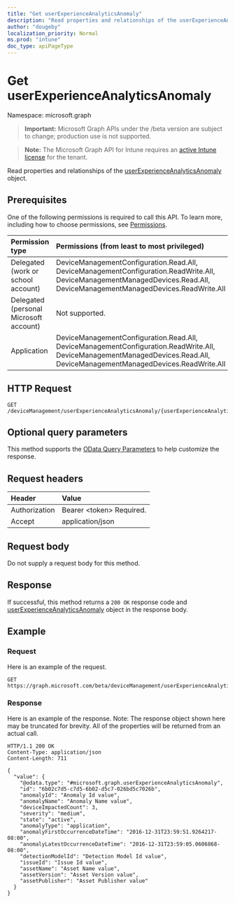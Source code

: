 ```yaml
---
title: "Get userExperienceAnalyticsAnomaly"
description: "Read properties and relationships of the userExperienceAnalyticsAnomaly object."
author: "dougeby"
localization_priority: Normal
ms.prod: "intune"
doc_type: apiPageType
---
```


# Get userExperienceAnalyticsAnomaly

Namespace: microsoft.graph

> **Important:** Microsoft Graph APIs under the /beta version are subject to change; production use is not supported.

> **Note:** The Microsoft Graph API for Intune requires an [active Intune license](https://go.microsoft.com/fwlink/?linkid=839381) for the tenant.

Read properties and relationships of the [userExperienceAnalyticsAnomaly](../resources/intune-devices-userexperienceanalyticsanomaly.md) object.

## Prerequisites
One of the following permissions is required to call this API. To learn more, including how to choose permissions, see [Permissions](/graph/permissions-reference).

|Permission type|Permissions (from least to most privileged)|
|:---|:---|
|Delegated (work or school account)|DeviceManagementConfiguration.Read.All, DeviceManagementConfiguration.ReadWrite.All, DeviceManagementManagedDevices.Read.All, DeviceManagementManagedDevices.ReadWrite.All|
|Delegated (personal Microsoft account)|Not supported.|
|Application|DeviceManagementConfiguration.Read.All, DeviceManagementConfiguration.ReadWrite.All, DeviceManagementManagedDevices.Read.All, DeviceManagementManagedDevices.ReadWrite.All|

## HTTP Request
<!-- {
  "blockType": "ignored"
}
-->
``` http
GET /deviceManagement/userExperienceAnalyticsAnomaly/{userExperienceAnalyticsAnomalyId}
```

## Optional query parameters
This method supports the [OData Query Parameters](/graph/query-parameters) to help customize the response.

## Request headers
|Header|Value|
|:---|:---|
|Authorization|Bearer &lt;token&gt; Required.|
|Accept|application/json|

## Request body
Do not supply a request body for this method.

## Response
If successful, this method returns a `200 OK` response code and [userExperienceAnalyticsAnomaly](../resources/intune-devices-userexperienceanalyticsanomaly.md) object in the response body.

## Example

### Request
Here is an example of the request.
``` http
GET https://graph.microsoft.com/beta/deviceManagement/userExperienceAnalyticsAnomaly/{userExperienceAnalyticsAnomalyId}
```

### Response
Here is an example of the response. Note: The response object shown here may be truncated for brevity. All of the properties will be returned from an actual call.
``` http
HTTP/1.1 200 OK
Content-Type: application/json
Content-Length: 711

{
  "value": {
    "@odata.type": "#microsoft.graph.userExperienceAnalyticsAnomaly",
    "id": "6b02c7d5-c7d5-6b02-d5c7-026bd5c7026b",
    "anomalyId": "Anomaly Id value",
    "anomalyName": "Anomaly Name value",
    "deviceImpactedCount": 3,
    "severity": "medium",
    "state": "active",
    "anomalyType": "application",
    "anomalyFirstOccurrenceDateTime": "2016-12-31T23:59:51.9264217-08:00",
    "anomalyLatestOccurrenceDateTime": "2016-12-31T23:59:05.0606868-08:00",
    "detectionModelId": "Detection Model Id value",
    "issueId": "Issue Id value",
    "assetName": "Asset Name value",
    "assetVersion": "Asset Version value",
    "assetPublisher": "Asset Publisher value"
  }
}
```






